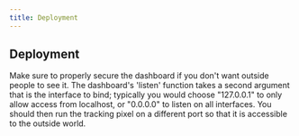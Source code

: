 ```yaml
---
title: Deployment
---
```


## Deployment

Make sure to properly secure the dashboard if you don't want outside people to see it. The dashboard's 'listen' function takes a second argument that is the interface to bind; typically you would choose "127.0.0.1" to only allow access from localhost, or "0.0.0.0" to listen on all interfaces.  You should then run the tracking pixel on a different port so that it is accessible to the outside world.
